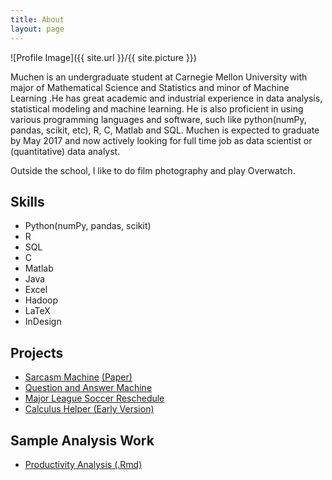 ```yaml
---
title: About
layout: page
---
```

![Profile Image]({{ site.url }}/{{ site.picture }})

<p>
Muchen is an undergraduate student at Carnegie Mellon University with major of Mathematical Science and Statistics and minor of Machine Learning .He has great academic and industrial experience in data analysis, statistical modeling and machine learning. He is also proficient in using various programming languages and software, such like python(numPy, pandas, scikit, etc), R, C, Matlab and SQL.
Muchen is expected to graduate by May 2017 and now actively looking for full time job as data scientist or (quantitative) data analyst.
</p>

<p>
Outside the school, I like to do film photography and play Overwatch.
</p>


<h2>Skills</h2>

<ul class="skill-list">
	<li>Python(numPy, pandas, scikit)</li>
	<li>R </li>
	<li>SQL </li>
	<li>C </li>
	<li>Matlab </li>
	<li>Java </li>
	<li>Excel </li>
	<li>Hadoop </li>
	<li>LaTeX</li>
	<li>InDesign</li>
</ul>

<h2>Projects</h2>

<ul>
	<li><a href="https://github.com/ricsonc/sarcasm_machine">Sarcasm Machine</a>  <a href="https://github.com/ricsoncheng/sarcasm_machine/blob/master/writeup.pdf">(Paper)</a></li>
	<li><a href="https://youtu.be/xTR0UbwScgg">Question and Answer Machine</a></li>
	<li><a href="https://van950105.github.io/assets/works/Group5_FinalProject.pdf">Major League Soccer Reschedule</a></li>
	<li><a href="https://youtu.be/9HAHiikM3z4">Calculus Helper (Early Version)</a></li>	
</ul>

<h2>Sample Analysis Work</h2>
<ul>
	<li><a href="van950105.github.io/assets/works/final.pdf">Productivity Analysis  </a><a href="van950105.github.io/assets/works/final.Rmd">(.Rmd)</a> </li>
</ul>
